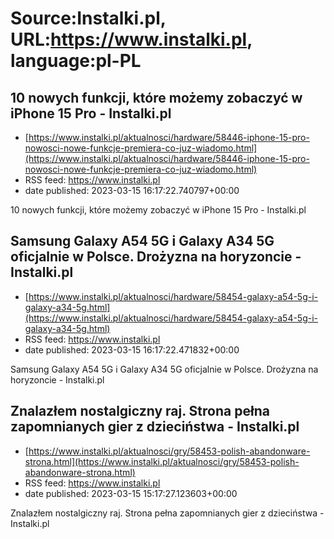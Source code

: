# Source:Instalki.pl, URL:https://www.instalki.pl, language:pl-PL

## 10 nowych funkcji, które możemy zobaczyć w iPhone 15 Pro - Instalki.pl
 - [https://www.instalki.pl/aktualnosci/hardware/58446-iphone-15-pro-nowosci-nowe-funkcje-premiera-co-juz-wiadomo.html](https://www.instalki.pl/aktualnosci/hardware/58446-iphone-15-pro-nowosci-nowe-funkcje-premiera-co-juz-wiadomo.html)
 - RSS feed: https://www.instalki.pl
 - date published: 2023-03-15 16:17:22.740797+00:00

10 nowych funkcji, które możemy zobaczyć w iPhone 15 Pro - Instalki.pl

## Samsung Galaxy A54 5G i Galaxy A34 5G oficjalnie w Polsce. Drożyzna na horyzoncie - Instalki.pl
 - [https://www.instalki.pl/aktualnosci/hardware/58454-galaxy-a54-5g-i-galaxy-a34-5g.html](https://www.instalki.pl/aktualnosci/hardware/58454-galaxy-a54-5g-i-galaxy-a34-5g.html)
 - RSS feed: https://www.instalki.pl
 - date published: 2023-03-15 16:17:22.471832+00:00

Samsung Galaxy A54 5G i Galaxy A34 5G oficjalnie w Polsce. Drożyzna na horyzoncie - Instalki.pl

## Znalazłem nostalgiczny raj. Strona pełna zapomnianych gier z dzieciństwa - Instalki.pl
 - [https://www.instalki.pl/aktualnosci/gry/58453-polish-abandonware-strona.html](https://www.instalki.pl/aktualnosci/gry/58453-polish-abandonware-strona.html)
 - RSS feed: https://www.instalki.pl
 - date published: 2023-03-15 15:17:27.123603+00:00

Znalazłem nostalgiczny raj. Strona pełna zapomnianych gier z dzieciństwa - Instalki.pl

